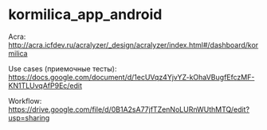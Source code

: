kormilica_app_android
=====================


Acra: http://acra.icfdev.ru/acralyzer/_design/acralyzer/index.html#/dashboard/kormilica

Use cases (приемочные тесты): https://docs.google.com/document/d/1ecUVqz4YjvYZ-kOhaVBugfEfczMF-KN1TLUvqAfP9Ec/edit

Workflow: https://drive.google.com/file/d/0B1A2sA77jfTZenNoLURnWUthMTQ/edit?usp=sharing
